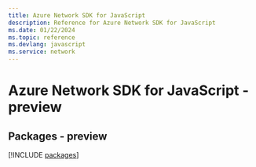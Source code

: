 ```yaml
---
title: Azure Network SDK for JavaScript
description: Reference for Azure Network SDK for JavaScript
ms.date: 01/22/2024
ms.topic: reference
ms.devlang: javascript
ms.service: network
---
```

# Azure Network SDK for JavaScript - preview
## Packages - preview
[!INCLUDE [packages](network-index.md)]